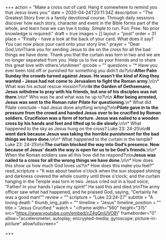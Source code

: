 +++
action = "Make a cross out of card. Hang it somewhere to remind you that Jesus loves you."
date = 2020-04-24T20:11:34Z
description = "The Greatest Story Ever is a family devotional course.  Through daily sessions discover how each story, character and event in the Bible forms part of the whole, and learn how we can live it today. Simple to run. Fun. Free. No prior knowledge is required."
draft = true
images = []
layout = "post"
order = 31
place = "Finally - have a look at the back of your card. What does it say? You can now place your card onto your story line."
prayer = "Dear God,\n\nThank you for sending Jesus to die on the cross for all the bad things we have done. Thank you that the curtain was torn in two and we are no longer separated from you. Help us to live as your friends and to share this great love with others.\n\nAmen"
qrcode = ""
questions = "* Have you ever been told off or punished for something you didn’t do?\n\n**After Palm Sunday the crowds turned against Jesus. He wasn’t the kind of King they wanted - Jesus had not come to Jerusalem to fight the Roman army.**\n\n* What was his actual rescue mission?\n\n**In the Garden of Gethsemane, Jesus withdrew to pray with his friends, but one of his disciples was not there.**\n\n* Who was he and what was he up to?\n\n  **After being arrested, Jesus was sent to the Roman ruler Pilate for questioning.**\n* What did Pilate conclude – had Jesus done anything wrong?\n\n**Pilate gave in to the pressure from the crowd and handed Jesus over to be crucified by Roman soldiers. Crucifixion was a form of torture. Jesus was nailed to a wooden cross by his hands and feet and lifted up to die slowly.**\n\n* What happened to the sky as Jesus hung on the cross? Luke 23: 24-25\n\n**It went dark because Jesus was taking the horrible punishment for the bad things we have done.**\n\n* What happened to the curtain in the temple? Luke 23: 24-25\n\n**The curtain blocked the way into God’s presence. Now because of Jesus’ death the way is open for us to be God’s friends.**\n\n* When the Roman soldiers saw all this how did he respond?\n\n**Jesus was nailed to a cross for all the wrong things we have done.**\n\n* How does this show us how much God loves us?\n* How does this make you feel?"
read_scripture = "It was about twelve o'clock when the sun stopped shining and darkness covered the whole country until three o'clock; and the curtain hanging in the Temple was torn in two. Jesus cried out in a loud voice, “Father! In your hands I place my spirit!” He said this and died.\n\nThe army officer saw what had happened, and he praised God, saying, “Certainly he was a good man!”"
review = ""
scripture = "Luke 23:24-27"
subtitle = "A loving death "
thumb_img_path = ""
timeline = "Jesus"
timeline_position = ""
title = "Jesus Crucified "
watch = "<iframe width=\"560\" height=\"315\" src=\"https://www.youtube.com/embed/cZ4gQniUVO8\" frameborder=\"0\" allow=\"accelerometer; autoplay; encrypted-media; gyroscope; picture-in-picture\" allowfullscreen></iframe>"

+++
